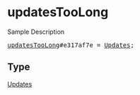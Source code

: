 # updatesTooLong

Sample Description

<pre>
<a href="../constructor/updatesTooLong.md">updatesTooLong</a>#e317af7e = <a href="../type/Updates.md">Updates</a>;
</pre>

## Type

<a href="../type/Updates.md">Updates</a>
